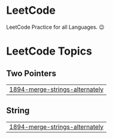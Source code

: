 # LeetCode
LeetCode Practice for all Languages. 😉

<!---LeetCode Topics Start-->
# LeetCode Topics
## Two Pointers
|  |
| ------- |
| [1894-merge-strings-alternately](https://github.com/afnanahmadtariq/LeetCode/tree/master/1894-merge-strings-alternately) |
## String
|  |
| ------- |
| [1894-merge-strings-alternately](https://github.com/afnanahmadtariq/LeetCode/tree/master/1894-merge-strings-alternately) |
<!---LeetCode Topics End-->